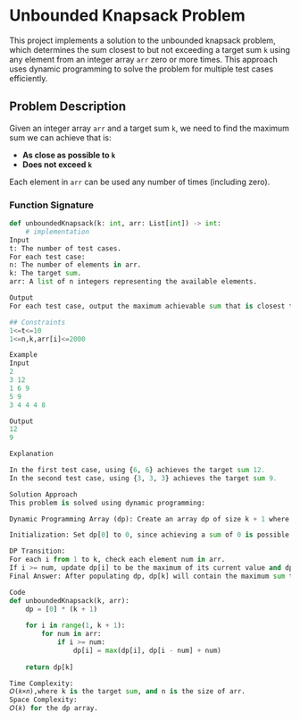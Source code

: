 # Unbounded Knapsack Problem

This project implements a solution to the unbounded knapsack problem, which determines the sum closest to but not exceeding a target sum `k` using any element from an integer array `arr` zero or more times. This approach uses dynamic programming to solve the problem for multiple test cases efficiently.

## Problem Description

Given an integer array `arr` and a target sum `k`, we need to find the maximum sum we can achieve that is:
- **As close as possible to `k`**
- **Does not exceed `k`**

Each element in `arr` can be used any number of times (including zero).

### Function Signature

```python
def unboundedKnapsack(k: int, arr: List[int]) -> int:
    # implementation
Input
t: The number of test cases.
For each test case:
n: The number of elements in arr.
k: The target sum.
arr: A list of n integers representing the available elements.

Output
For each test case, output the maximum achievable sum that is closest to but does not exceed the target k.

## Constraints
1<=t<=10
1<=n,k,arr[i]<=2000

Example
Input
2
3 12
1 6 9
5 9
3 4 4 4 8

Output
12
9

Explanation

In the first test case, using {6, 6} achieves the target sum 12.
In the second test case, using {3, 3, 3} achieves the target sum 9.

Solution Approach
This problem is solved using dynamic programming:

Dynamic Programming Array (dp): Create an array dp of size k + 1 where dp[i] represents the maximum achievable sum closest to and not exceeding i.

Initialization: Set dp[0] to 0, since achieving a sum of 0 is possible without using any elements from arr.

DP Transition:
For each i from 1 to k, check each element num in arr.
If i >= num, update dp[i] to be the maximum of its current value and dp[i - num] + num.
Final Answer: After populating dp, dp[k] will contain the maximum sum that can be achieved without exceeding k.

Code
def unboundedKnapsack(k, arr):
    dp = [0] * (k + 1)
    
    for i in range(1, k + 1):
        for num in arr:
            if i >= num:
                dp[i] = max(dp[i], dp[i - num] + num)
                    
    return dp[k]

Time Complexity: 
𝑂(𝑘×𝑛),where k is the target sum, and n is the size of arr.
Space Complexity: 
𝑂(𝑘) for the dp array.
